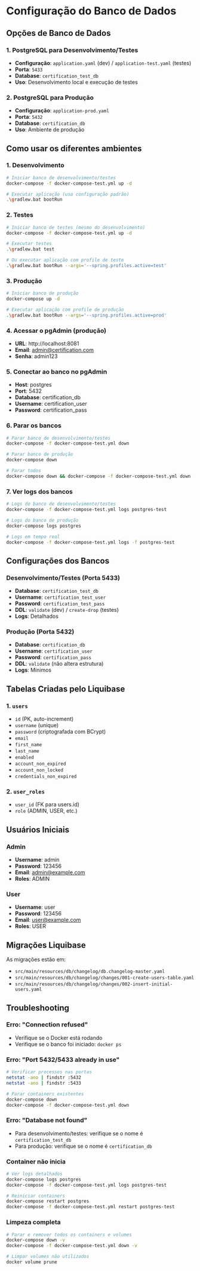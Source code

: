 # Configuração do Banco de Dados

## Opções de Banco de Dados

### 1. PostgreSQL para Desenvolvimento/Testes
- **Configuração**: `application.yaml` (dev) / `application-test.yaml` (testes)
- **Porta**: `5433`
- **Database**: `certification_test_db`
- **Uso**: Desenvolvimento local e execução de testes

### 2. PostgreSQL para Produção
- **Configuração**: `application-prod.yaml`
- **Porta**: `5432`
- **Database**: `certification_db`
- **Uso**: Ambiente de produção

## Como usar os diferentes ambientes

### 1. Desenvolvimento
```bash
# Iniciar banco de desenvolvimento/testes
docker-compose -f docker-compose-test.yml up -d

# Executar aplicação (usa configuração padrão)
.\gradlew.bat bootRun
```

### 2. Testes
```bash
# Iniciar banco de testes (mesmo do desenvolvimento)
docker-compose -f docker-compose-test.yml up -d

# Executar testes
.\gradlew.bat test

# Ou executar aplicação com profile de teste
.\gradlew.bat bootRun --args='--spring.profiles.active=test'
```

### 3. Produção
```bash
# Iniciar banco de produção
docker-compose up -d

# Executar aplicação com profile de produção
.\gradlew.bat bootRun --args='--spring.profiles.active=prod'
```

### 4. Acessar o pgAdmin (produção)
- **URL**: http://localhost:8081
- **Email**: admin@certification.com
- **Senha**: admin123

### 5. Conectar ao banco no pgAdmin
- **Host**: postgres
- **Port**: 5432
- **Database**: certification_db
- **Username**: certification_user
- **Password**: certification_pass

### 6. Parar os bancos
```bash
# Parar banco de desenvolvimento/testes
docker-compose -f docker-compose-test.yml down

# Parar banco de produção
docker-compose down

# Parar todos
docker-compose down && docker-compose -f docker-compose-test.yml down
```

### 7. Ver logs dos bancos
```bash
# Logs do banco de desenvolvimento/testes
docker-compose -f docker-compose-test.yml logs postgres-test

# Logs do banco de produção
docker-compose logs postgres

# Logs em tempo real
docker-compose -f docker-compose-test.yml logs -f postgres-test
```

## Configurações dos Bancos

### Desenvolvimento/Testes (Porta 5433)
- **Database**: `certification_test_db`
- **Username**: `certification_test_user`
- **Password**: `certification_test_pass`
- **DDL**: `validate` (dev) / `create-drop` (testes)
- **Logs**: Detalhados

### Produção (Porta 5432)
- **Database**: `certification_db`
- **Username**: `certification_user`
- **Password**: `certification_pass`
- **DDL**: `validate` (não altera estrutura)
- **Logs**: Mínimos

## Tabelas Criadas pelo Liquibase

### 1. `users`
- `id` (PK, auto-increment)
- `username` (unique)
- `password` (criptografada com BCrypt)
- `email`
- `first_name`
- `last_name`
- `enabled`
- `account_non_expired`
- `account_non_locked`
- `credentials_non_expired`

### 2. `user_roles`
- `user_id` (FK para users.id)
- `role` (ADMIN, USER, etc.)

## Usuários Iniciais

### Admin
- **Username**: admin
- **Password**: 123456
- **Email**: admin@example.com
- **Roles**: ADMIN

### User
- **Username**: user
- **Password**: 123456
- **Email**: user@example.com
- **Roles**: USER

## Migrações Liquibase

As migrações estão em:
- `src/main/resources/db/changelog/db.changelog-master.yaml`
- `src/main/resources/db/changelog/changes/001-create-users-table.yaml`
- `src/main/resources/db/changelog/changes/002-insert-initial-users.yaml`

## Troubleshooting

### Erro: "Connection refused"
- Verifique se o Docker está rodando
- Verifique se o banco foi iniciado: `docker ps`

### Erro: "Port 5432/5433 already in use"
```bash
# Verificar processos nas portas
netstat -ano | findstr :5432
netstat -ano | findstr :5433

# Parar containers existentes
docker-compose down
docker-compose -f docker-compose-test.yml down
```

### Erro: "Database not found"
- Para desenvolvimento/testes: verifique se o nome é `certification_test_db`
- Para produção: verifique se o nome é `certification_db`

### Container não inicia
```bash
# Ver logs detalhados
docker-compose logs postgres
docker-compose -f docker-compose-test.yml logs postgres-test

# Reiniciar containers
docker-compose restart postgres
docker-compose -f docker-compose-test.yml restart postgres-test
```

### Limpeza completa
```bash
# Parar e remover todos os containers e volumes
docker-compose down -v
docker-compose -f docker-compose-test.yml down -v

# Limpar volumes não utilizados
docker volume prune
``` 